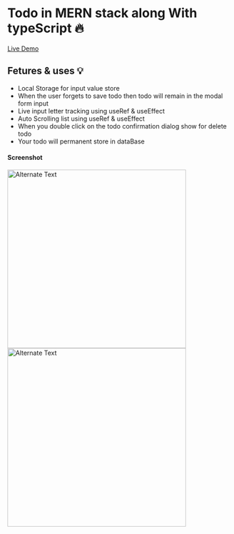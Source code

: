 # Todo in MERN stack along With typeScript 🔥

[Live Demo](https://react-ts-pr3.netlify.app/)

## Fetures & uses 💡

- Local Storage for input value store 
- When the user forgets to save todo then todo will remain in the modal form input
- Live input letter tracking using useRef & useEffect
- Auto Scrolling list using useRef & useEffect
- When you double click on the todo  confirmation dialog show for delete todo
- Your todo will permanent store in dataBase


#### Screenshot
<img src="https://i.ibb.co/KbQh1mx/Practical-3.png" alt="Alternate Text" width=400px />

<img src="https://i.ibb.co/KbQh1mx/Practical-3.png" alt="Alternate Text" width=400px />







